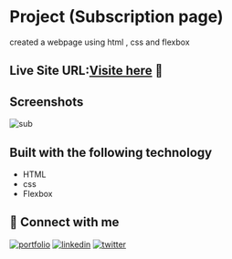 

# Project  (Subscription page)

created a webpage using html , css and flexbox



## Live Site URL:[Visite here](https://subsciption-plan-18.netlify.app/) 🚀



## Screenshots

![sub](https://github.com/user-attachments/assets/3949089a-066c-402c-8aba-f412cdff9e1e)




## Built with the following technology

- HTML
- css
- Flexbox



## 🔗 Connect with me
[![portfolio](https://img.shields.io/badge/my_portfolio-000?style=for-the-badge&logo=ko-fi&logoColor=white)](https://github.com/Deepanshuyadav05)
[![linkedin](https://img.shields.io/badge/linkedin-0A66C2?style=for-the-badge&logo=linkedin&logoColor=white)](https://www.linkedin.com/in/deepanshu-yadav-b16175276/)
[![twitter](https://img.shields.io/badge/twitter-1DA1F2?style=for-the-badge&logo=twitter&logoColor=white)](https://x.com/home?lang=en)

